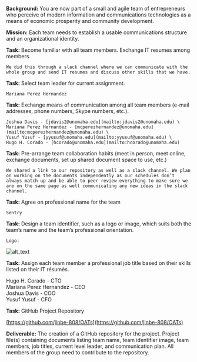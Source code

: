 **Background:** You are now part of a small and agile team of entrepreneurs who perceive of modern information and communications technologies as a means of economic prosperity and community development.

**Mission:** Each team needs to establish a usable communications structure and an organizational identity.

**Task:** Become familiar with all team members. Exchange IT resumes among members.

	We did this through a slack channel where we can communicate with the whole group and send IT resumes and discuss other skills that we have.

**Task:** Select team leader for current assignment.

	Mariana Perez Hernandez

**Task:** Exchange means of communication among all team members (e-mail addresses, phone numbers, Skype numbers, etc.).

	Joshua Davis - [jdavis2@unomaha.edu](mailto:jdavis2@unomaha.edu) \
	Mariana Perez Hernandez - [mcperezhernandez@unomaha.edu](mailto:mcperezhernandez@unomaha.edu) \
	Yusuf Yusuf - [yyusuf@unomaha.edu](mailto:yyusuf@unomaha.edu) \
	Hugo H. Corado - [hcorado@unomaha.edu](mailto:hcorado@unomaha.edu)

**Task:** Pre-arrange team collaboration habits (meet in person, meet online, exchange documents, set up shared document space to use, etc.)

	We shared a link to our repository as well as a slack channel. We plan on working on the documents independently as our schedules don’t always match up and be able to peer review everything to make sure we are on the same page as well communicating any new ideas in the slack channel.

**Task:** Agree on professional name for the team

	Sentry

**Task:** Design a team identifier, such as a logo or image, which suits both the team’s name and the team’s professional orientation.

	Logo: 

![alt_text](https://github.com/jinbe-808/OATs/blob/master/sentry_logo.png)


**Task:** Assign each team member a professional job title based on their skills listed on their IT résumés.

Hugo H. Corado - CTO \
Mariana Perez Hernandez - CEO \
Joshua Davis - COO \
Yusuf Yusuf - CFO

**Task:** GitHub Project Repository

[https://github.com/jinbe-808/OATs](https://github.com/jinbe-808/OATs)

**Deliverable:** The creation of a GitHub repository for the project. Project file(s) containing documents listing team name, team identifier image, team members, job titles, current level leader, and communication plan. All members of the group need to contribute to the repository.
